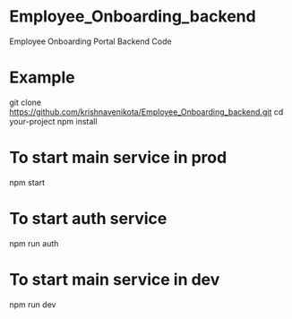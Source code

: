 # Employee_Onboarding_backend
Employee Onboarding Portal Backend Code
# Example
git clone https://github.com/krishnavenikota/Employee_Onboarding_backend.git
cd your-project
npm install

# To start main service in prod
npm start 
# To start auth service
npm run auth

# To start main service in dev
npm run dev
